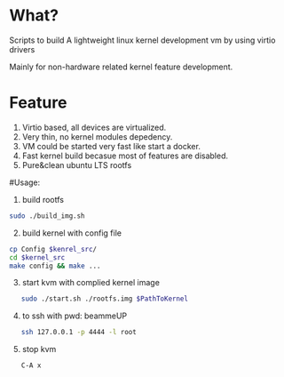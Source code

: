 # What?
Scripts to build A lightweight linux kernel development vm by using virtio drivers

Mainly for non-hardware related kernel feature development.

# Feature
1. Virtio based, all devices are virtualized.
2. Very thin, no kernel modules depedency.
3. VM could be started very fast like start a docker.
4. Fast kernel build becasue most of features are disabled.
5. Pure&clean ubuntu LTS rootfs

#Usage:
1. build rootfs
```bash
sudo ./build_img.sh
```
2. build kernel with config file
```bash
cp Config $kenrel_src/
cd $kernel_src
make config && make ...
```

3. start kvm with complied kernel image
```bash
   sudo ./start.sh ./rootfs.img $PathToKernel
```
4. to ssh with pwd: beammeUP
```bash
   ssh 127.0.0.1 -p 4444 -l root
```
5. stop kvm
```bash
   C-A x
```

